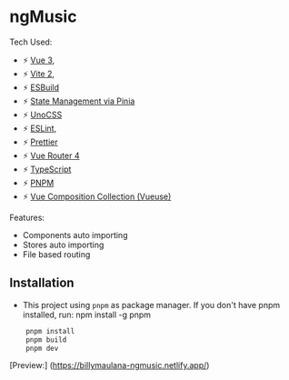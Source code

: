 # ngMusic

Tech Used:
- ⚡️ [Vue 3](https://github.com/vuejs/vue-next),
- ⚡️ [Vite 2](https://github.com/vitejs/vite), 
- ⚡️ [ESBuild](https://github.com/evanw/esbuild)
- ⚡️ [State Management via Pinia](https://pinia.esm.dev/)
- ⚡️ [UnoCSS](https://github.com/unocss/unocss)
- ⚡️ [ESLint](https://eslint.org/), 
- ⚡️ [Prettier](https://prettier.io)
- ⚡️ [Vue Router 4](https://router.vuejs.org/guide/)
- ⚡️ [TypeScript](https://www.typescriptlang.org/)
- ⚡️ [PNPM](https://pnpm.io/motivation)
- ⚡️ [Vue Composition Collection (Vueuse)](https://vueuse.org/)

Features:
- Components auto importing 
- Stores auto importing
- File based routing

## Installation
* This project using `pnpm` as package manager.
If you don't have pnpm installed, 
    run: npm install -g pnpm
    
```bash
    pnpm install
    pnpm build
    pnpm dev
```
[Preview:] (https://billymaulana-ngmusic.netlify.app/)